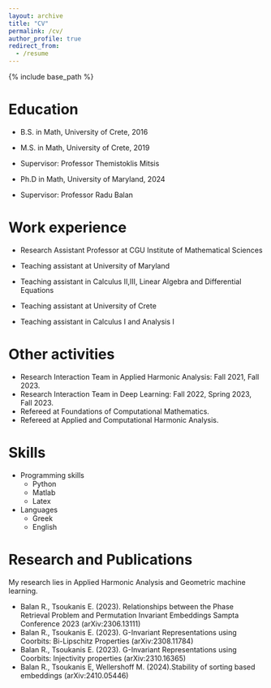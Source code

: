 ```yaml
---
layout: archive
title: "CV"
permalink: /cv/
author_profile: true
redirect_from:
  - /resume
---
```


{% include base_path %}

Education
======
* B.S. in Math, University of Crete, 2016

* M.S. in Math, University of Crete, 2019
* Supervisor: Professor Themistoklis Mitsis

* Ph.D in Math, University of Maryland, 2024
* Supervisor: Professor Radu Balan

Work experience
======
* Research Assistant Professor at CGU Institute of Mathematical Sciences
* Teaching assistant at University of Maryland
* Teaching assistant in Calculus II,III, Linear Algebra and Differential Equations

* Teaching assistant at University of Crete
* Teaching assistant in Calculus I and Analysis I

Other activities
======
* Research Interaction Team in Applied Harmonic Analysis: Fall 2021, Fall 2023.
* Research Interaction Team in Deep Learning: Fall 2022, Spring 2023, Fall 2023.
* Refereed at Foundations of Computational Mathematics.
* Refereed at Applied and Computational Harmonic Analysis.

Skills
======
* Programming skills
  * Python
  * Matlab
  * Latex
* Languages
  * Greek
  * English

Research and Publications
=====
My research lies in Applied Harmonic Analysis and Geometric machine learning.

* Balan R., Tsoukanis E. (2023). Relationships between the Phase Retrieval Problem and Permutation Invariant Embeddings Sampta Conference 2023 (arXiv:2306.13111) 
* Balan R., Tsoukanis E. (2023). G-Invariant Representations using Coorbits: Bi-Lipschitz Properties (arXiv:2308.11784)
* Balan R., Tsoukanis E. (2023). G-Invariant Representations using Coorbits: Injectivity properties (arXiv:2310.16365)
* Balan R., Tsoukanis E,  Wellershoff M. (2024).Stability of sorting based embeddings (arXiv:2410.05446)
